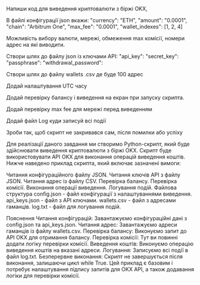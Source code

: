 Напиши код для виведення криптовалюти з біржі OKX,

В файлі конфігурації json вкажи:
   "currency": "ETH",
    "amount": "0.0001",
    "chain": "Arbitrum One",
    "max_fee": "0.0001",
    "wallet_indexes": [1, 2, 4]

Можливість вибору валюти, мережі, обмеження max комісії, номери адрес на які виводити.

Створи шлях до файлу json із ключами API:
"api_key": 
    "secret_key": 
    "passphrase": 
    "withdrawal_password": 

Створи шлях до файлу wallets .csv де буде 100 адрес

Додай налаштування UTC часу

Додай перевірку балансу і виведення на екран при запуску скрипта.

Додай перевірку max fee для мережі перед виведенням

Додай файл Log куди записуй всі події

Зроби так, щоб скрипт не закривався сам, після помилки або успіху

Для реалізації даного завдання ми створимо Python-скрипт, який буде здійснювати виведення криптовалюти з біржі OKX. Скрипт буде використовувати API OKX для виконання операцій виведення коштів. Нижче наведено приклад скрипта, який включає зазначені вимоги:

Читання конфігураційного файлу JSON.
Читання ключів API з файлу JSON.
Читання адрес із файлу CSV.
Перевірка балансу.
Перевірка комісії.
Виконання операції виведення.
Логування подій.
Файлова структура
config.json - файл конфігурації з налаштуваннями виведення.
api_keys.json - файл з API ключами.
wallets.csv - файл з адресами гаманців.
log.txt - файл для логування подій.


Пояснення
Читання конфігурацій: Завантажуємо конфігураційні дані з config.json та api_keys.json.
Читання адрес: Завантажуємо адреси гаманців із файлу wallets.csv.
Перевірка балансу: Виконуємо запит до API OKX для отримання балансу.
Перевірка комісії: Тут ви повинні додати логіку перевірки комісії.
Виведення коштів: Виконуємо операцію виведення коштів на вказані адреси.
Логування: Записуємо всі події в файл log.txt.
Безперервне виконання: Скрипт не завершується після виконання, залишаючи цикл while True.
Цей приклад є базовим і потребує налаштування підпису запитів для OKX API, а також додавання логіки для перевірки комісії.
